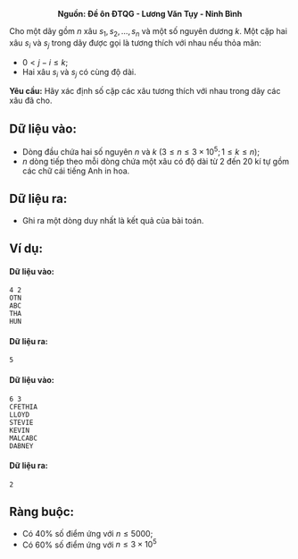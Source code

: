 **<center>Nguồn: Đề ôn ĐTQG - Lương Văn Tụy - Ninh Bình</center>**

Cho một dãy gồm $n$ xâu $s_1,s_2,…,s_n$ và một số nguyên dương $k$. Một cặp hai xâu $s_i$ và $s_j$ trong dãy được gọi là tương thích với nhau nếu thỏa mãn:
- $0 < j-i ≤ k$;
- Hai xâu $s_i$ và $s_j$ có cùng độ dài.

**Yêu cầu:** Hãy xác định số cặp các xâu tương thích với nhau trong dãy các xâu đã cho.

## Dữ liệu vào:
- Dòng đầu chứa hai số nguyên $n$ và $k\ (3 ≤  n ≤ 3×10^5; 1 ≤ k ≤ n)$;
- $n$ dòng tiếp theo mỗi dòng chứa một xâu có độ dài từ $2$ đến $20$ kí tự gồm các chữ 
cái tiếng Anh in hoa.

## Dữ liệu ra:
- Ghi ra một dòng duy nhất là kết quả của bài toán.

## Ví dụ: 
#### Dữ liệu vào:
```
4 2
OTN
ABC
THA
HUN
```

#### Dữ liệu ra:
```
5
```

#### Dữ liệu vào:
```
6 3
CFETHIA
LLOYD
STEVIE
KEVIN
MALCABC
DABNEY
```

#### Dữ liệu ra:
```
2
```

## Ràng buộc:
- Có $40\%$ số điểm ứng với $n ≤ 5000$;
- Có $60\%$ số điểm ứng với $n ≤ 3\times 10^5$
